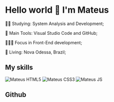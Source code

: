 ### <h1> Hello world 👋 I'm Mateus </h1>
<link rel="stylesheet" href="https://cdn.jsdelivr.net/gh/devicons/devicon@v2.12.0/devicon.min.css">

👨‍🎓 Studying: System Analysis and Development;

🎒 Main Tools: Visual Studio Code and GitHub;

👩🏻‍💻 Focus in Front-End development;

📍  Living: Nova Odessa, Brazil;

<h2>My skills </h2>
<p>
	<img target="_blank" src="https://img.shields.io/badge/HTML5-E34F26?style=for-the-badge&logo=html5&logoColor=white" alt="Mateus HTML5">
	<img src="https://img.shields.io/badge/CSS3-1572B6?style=for-the-badge&logo=css3&logoColor=white" alt="Mateus CSS3">
	<img aling="center" src="https://img.shields.io/badge/JavaScript-F7DF1E?style=for-the-badge&logo=javascript&logoColor=black" alt="Mateus JS">
	<img src="https://img.shields.io/badge/Git-F05032?style=for-the-badge&logo=git&logoColor=white" alt="">
	<img src="https://img.shields.io/badge/Windows-0078D6?style=for-the-badge&logo=windows&logoColor=white" alt="">
</p>

<h2>Github</h2>
<p align="center">
	<img align="center" src="https://github-readme-stats.vercel.app/api?username=Mateuss18&show_icons=true&cache_seconds=86400&theme=chartreuse-dark" alt=""/>
	<img align="center" src="https://github-readme-stats.vercel.app/api/top-langs/?username=Mateuss18&langs_count=10&layout=compact&theme=chartreuse-dark" alt="">
</p>
